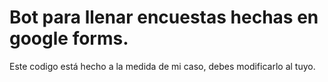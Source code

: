 <h1>Bot para llenar encuestas hechas en google forms.</h1>
<p color="red";>
  Este codigo está hecho a la medida de mi caso, debes modificarlo al tuyo.
</p>
